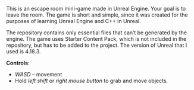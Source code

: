 This is an escape room mini-game made in Unreal Engine. Your goal is to leave the room. The game is short and simple, since it was created for the purposes of learning Unreal Engine and C++ in Unreal.

The repository contains only essential files that can’t be generated by the engine. The game uses Starter Content Pack, which is not included in the repository, but has to be added to the project.
The version of Unreal that I used is 4.18.3.

**Controls**:
- *WASD* – movement
- Hold *left shift* or *right mouse button* to grab and move objects.
